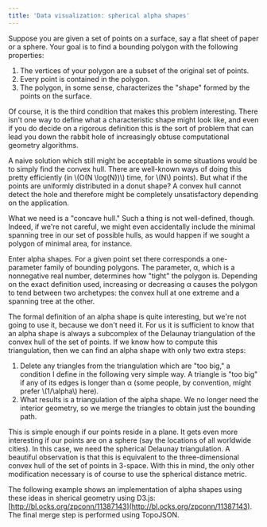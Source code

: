 ```yaml
---
title: 'Data visualization: spherical alpha shapes'
---
```


Suppose you are given a set of points on a surface, say a flat sheet of paper or a sphere. Your goal is to find a bounding polygon with the following properties:

1. The vertices of your polygon are a subset of the original set of points.
2. Every point is contained in the polygon.
3. The polygon, in some sense, characterizes the "shape" formed by the points on the surface.

Of course, it is the third condition that makes this problem interesting. There isn't one way to define what a characteristic shape might look like, and even if you do decide on a rigorous definition this is the sort of problem that can lead you down the rabbit hole of increasingly obtuse computational geometry algorithms.

A naive solution which still might be acceptable in some situations would be to simply find the convex hull. There are well-known ways of doing this pretty efficiently (in \\(O(N \\log(N))\\) time, for \\(N\\) points). But what if the points are uniformly distributed in a donut shape? A convex hull cannot detect the hole and therefore might be completely unsatisfactory depending on the application.

What we need is a "concave hull." Such a thing is not well-defined, though. Indeed, if we're not careful, we might even accidentally include the minimal spanning tree in our set of possible hulls, as would happen if we sought a polygon of minimal area, for instance.

Enter alpha shapes. For a given point set there corresponds a one-parameter family of bounding polygons. The parameter, α, which is a nonnegative real number, determines how "tight" the polygon is. Depending on the exact definition used, increasing or decreasing α causes the polygon to tend between two archetypes: the convex hull at one extreme and a spanning tree at the other.

The formal definition of an alpha shape is quite interesting, but we're not going to use it, because we don't need it. For us it is sufficient to know that an alpha shape is always a subcomplex of the Delaunay triangulation of the convex hull of the set of points. If we know how to compute this triangulation, then we can find an alpha shape with only two extra steps:

1. Delete any triangles from the triangulation which are "too big," a condition I define in the following very simple way. A triangle is "too big" if any of its edges is longer than α (some people, by convention, might prefer \\(1/\\alpha\\) here).
2. What results is a triangulation of the alpha shape. We no longer need the interior geometry, so we merge the triangles to obtain just the bounding path.

This is simple enough if our points reside in a plane. It gets even more interesting if our points are on a sphere (say the locations of all worldwide cities). In this case, we need the spherical Delaunay triangulation. A beautiful observation is that this is equivalent to the three-dimensional convex hull of the set of points in 3-space. With this in mind, the only other modification necessary is of course to use the spherical distance metric.

The following example shows an implementation of alpha shapes using these ideas in sherical geometry using D3.js: [http://bl.ocks.org/zpconn/11387143](http://bl.ocks.org/zpconn/11387143). The final merge step is performed using TopoJSON.
